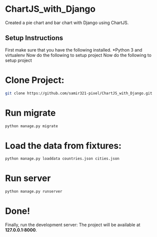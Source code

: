 # ChartJS_with_Django
Created a pie chart and bar chart with Django using ChartJS.

## Setup Instructions
First make sure that you have the following installed.
*Python 3 and virtualenv Now do the following to setup project
Now do the following to setup project

# Clone Project:
```bash
git clone https://github.com/samir321-pixel/ChartJS_with_Django.git
```
# Run migrate
```bash
python manage.py migrate
```
# Load the data from fixtures:
```bash
python manage.py loaddata countries.json cities.json
```
# Run server
```bash
python manage.py runserver
```
# Done!
Finally, run the development server:
The project will be available at **127.0.0.1:8000**.

